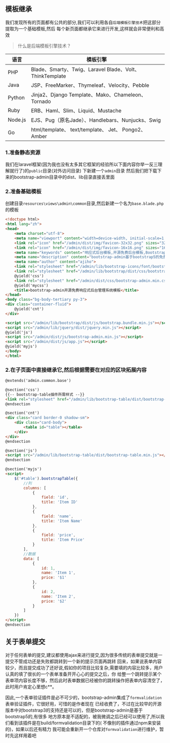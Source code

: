 ## 模板继承

我们发现所有的页面都有公共的部分,我们可以利用各自`后端模板引擎技术`把这部分提取为一个基础模板,然后
每个新页面都继承它来进行开发,这样就会非常便利和高效

> 什么是后端模板引擎技术？

| 语言      | 模板引擎                                               |
|---------|----------------------------------------------------|
| PHP     | Blade、Smarty、Twig、Laravel Blade、Volt、ThinkTemplate |
| Java    | JSP、FreeMarker、Thymeleaf、Velocity、Pebble           |
| Python  | Jinja2、Django Template、Mako、Chameleon、Tornado      |
| Ruby    | ERB、Haml、Slim、Liquid、Mustache                      |
| Node.js | EJS、Pug（原名Jade）、Handlebars、Nunjucks、Swig           |
| Go      | html/template、 text/template、 Jet、 Pongo2、 Amber   |

### 1.准备静态资源

我们在laravel框架(因为我也没有太多其它框架的经验所以下面内容你举一反三理解就行了)的`public`目录(对外访问目录)
下新建一个`admin`目录
然后我们把下载下来的bootstrap-admin目录中的dist、lib目录直接丢里面

### 2.准备基础模板

创建目录`resources\views\admin\common`目录,然后新建一个名为`base.blade.php`的模板

```html
<!doctype html>
<html lang="zh">
<head>
    <meta charset="utf-8">
    <meta name="viewport" content="width=device-width, initial-scale=1, user-scalable=no">
    <link rel="icon" href="/admin/dist/img/favicon-32x32.png" sizes="32x32" type="image/png">
    <link rel="icon" href="/admin/dist/img/favicon-16x16.png" sizes="16x16" type="image/png">
    <meta name="keywords" content="响应式后台模板,开源免费后台模板,Bootstrap5后台管理系统模板">
    <meta name="description" content="bootstrap-admin基于bootstrap5的免费开源的响应式后台管理模板">
    <meta name="author" content="ajiho">
    <link rel="stylesheet" href="/admin/lib/bootstrap-icons/font/bootstrap-icons.min.css">
    <link rel="stylesheet" href="/admin/lib/bootstrap/dist/css/bootstrap.min.css">
    @yield('css')
    <link rel="stylesheet" href="/admin/dist/css/bootstrap-admin.min.css">
    @yield('mycss')
    <title>bootstrap-admin开源免费响应式后台管理系统模板</title>
</head>
<body class="bg-body-tertiary py-3">
<div class="container-fluid">
    @yield('cnt')
</div>

<script src="/admin/lib/bootstrap/dist/js/bootstrap.bundle.min.js"></script>
<script src="/admin/lib/jquery/dist/jquery.min.js"></script>
@yield('js')
<script src="/admin/dist/js/bootstrap-admin.min.js"></script>
<script src="/admin/dist/js/app.js"></script>
@yield('myjs')
</body>
</html>
```

### 2.在子页面中直接继承它,然后根据需要在对应的区块拓展内容

```html
@extends('admin.common.base')

@section('css')
{{-- bootstrap-table插件所需样式 --}}
<link rel="stylesheet" href="/admin/lib/bootstrap-table/dist/bootstrap-table.min.css">
@endsection

@section('cnt')
<div class="card border-0 shadow-sm">
    <div class="card-body">
        <table id="table"></table>
    </div>
</div>
@endsection

@section('js')
<script src="/admin/lib/bootstrap-table/dist/bootstrap-table.min.js"></script>
@endsection

@section('myjs')
<script>
    $('#table').bootstrapTable({
        //列
        columns: [
            {
                field: 'id',
                title: 'Item ID'
            },
            {
                field: 'name',
                title: 'Item Name'
            },
            {
                field: 'price',
                title: 'Item Price'
            }
        ],
        //数据
        data: [
            {
                id: 1,
                name: 'Item 1',
                price: '$1'
            },
            {
                id: 2,
                name: 'Item 2',
                price: '$2'
            }
        ]
    })
</script>
@endsection

```

## 关于表单提交

对于任何表单的提交,建议都使用ajax来进行提交,因为很多传统的表单提交就是一提交不管成功还是失败都跳转到一个新的提示页面再跳转
回来，如果说表单内容较少，而且提交成功了还好说,假如你的项目比较复杂,需要填的内容比较多，用户认真的填了很长的一个表单准备开开心心的提交之后，你
给整一个跳转提示某个表单项内容长度不够，然后此时表单数据已经被你的跳转操作把表单内容清空了，此时用户肯定心里想c**。

因此,一个表单验证插件是必不可少的，bootstrap-admin集成了`formvalidation`表单验证插件，它很好用，可惜的是作者现在
已经收费了，不过在比较早的开源版本中对bootstrap3的支持还是可以的，但是bootstrap-admin是基于bootstrap5的,有很多
地方原本是不适配的，被我微调之后已经可以使用了,所以我们看到该插件是在build/formvalidation目录下的(
不像别的插件通过npm来安装的)，如果以后还有精力
我可能会重新开一个仓库对`formvalidation`进行维护，暂时先这样用着吧

